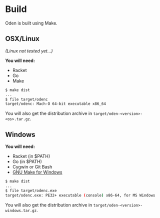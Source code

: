 # Build

Oden is built using Make.

## OSX/Linux

*(Linux not tested yet...)*

**You will need:**

* Racket
* Go
* Make

```bash
$ make dist
...
$ file target/odenc
target/odenc: Mach-O 64-bit executable x86_64
```

You will also get the distribution archive in
`target/oden-<version>-<os>.tar.gz`.

## Windows 

**You will need:**

* Racket (in $PATH)
* Go (in $PATH)
* Cygwin or Git Bash
* [GNU Make for Windows](http://gnuwin32.sourceforge.net/packages/make.htm)

```bash
$ make dist
...
$ file target/odenc.exe
target/odenc.exe: PE32+ executable (console) x86-64, for MS Windows
```

You will also get the distribution archive in
`target/oden-<version>-windows.tar.gz`.

